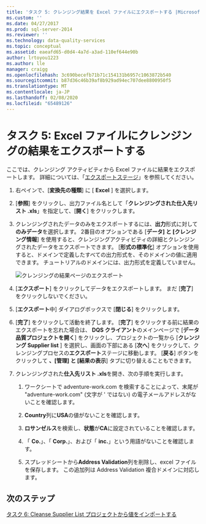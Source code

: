 ```yaml
---
title: 'タスク 5: クレンジング結果を Excel ファイルにエクスポートする |Microsoft Docs'
ms.custom: ''
ms.date: 04/27/2017
ms.prod: sql-server-2014
ms.reviewer: ''
ms.technology: data-quality-services
ms.topic: conceptual
ms.assetid: eaeafd65-d0d4-4a7d-a3ad-110ef644e90b
author: lrtoyou1223
ms.author: lle
manager: craigg
ms.openlocfilehash: 3c690becefb71b71c154131b6957c1063872b540
ms.sourcegitcommit: b87d36c46b39af8b929ad94ec707dee8800950f5
ms.translationtype: MT
ms.contentlocale: ja-JP
ms.lasthandoff: 02/08/2020
ms.locfileid: "65489126"
---
```

# <a name="task-5-exporting-cleansing-results-to-an-excel-file"></a>タスク 5: Excel ファイルにクレンジングの結果をエクスポートする
  ここでは、クレンジング アクティビティから Excel ファイルに結果をエクスポートします。 詳細については、「[エクスポートステージ](https://msdn.microsoft.com/library/hh213061.aspx#Export)」を参照してください。  
  
1.  右ペインで、[**変換先の種類**] に [ **Excel** ] を選択します。  
  
2.  [**参照**] をクリックし、出力ファイル名として「**クレンジングされた仕入先リスト .xls**」を指定して、[**開く**] をクリックします。  
  
3.  クレンジングされたデータのみをエクスポートするには、**出力**形式に対して**のみデータ**を選択します。 2番目のオプションである [**データ] と [クレンジング情報**] を使用すると、クレンジングアクティビティの詳細とクレンジングされたデータをエクスポートできます。 [**形式の標準化**] オプションを使用すると、ドメインで定義したすべての出力形式を、そのドメインの値に適用できます。 チュートリアルのドメインには、出力形式を定義していません。  
  
     ![クレンジングの結果ページのエクスポート](../../2014/tutorials/media/et-exportingcleansingresultstoanexcelfile.jpg "クレンジングの結果ページのエクスポート")  
  
4.  [**エクスポート**] をクリックしてデータをエクスポートします。 まだ [**完了**] をクリックしないでください。  
  
5.  [**エクスポート**中] ダイアログボックスで [**閉じる**] をクリックします。  
  
6.  [**完了**] をクリックして活動を終了します。 [**完了**] をクリックする前に結果のエクスポートを忘れた場合は、 **DQS クライアント**のメインページで [**データ品質プロジェクトを開く**] をクリックし、プロジェクトの一覧から [**クレンジング Supplier list** ] を選択し、画面の下部にある [**次へ**] をクリックして、クレンジングプロセスの**エクスポート**ステージに移動します。 [**戻る**] ボタンをクリックして **、[管理] と [結果の表示**] タブに切り替えることもできます。  
  
7.  クレンジングされた**仕入先リスト .xls**を開き、次の手順を実行します。  
  
    1.  ワークシートで adventure-work.com を検索することによって、末尾が "adventure-work.com" (文字が ' ではない) の電子メールアドレスがないことを確認します。  
  
    2.  **Country**列に**USA**の値がないことを確認します。  
  
    3.  **ロサンゼルス**を検索し、**状態**が**CA**に設定されていることを確認します。  
  
    4.  「 **Co.**」、「 **Corp.**」、および「 **inc.**」という用語がないことを確認します。  
  
    5.  スプレッドシートから**Address Validation**列を削除し、excel ファイルを保存します。 この追加列は Address Validation 複合ドメインに対応します。  
  
## <a name="next-step"></a>次のステップ  
 [タスク 6: Cleanse Supplier List プロジェクトから値をインポートする](../../2014/tutorials/task-6-importing-values-from-the-cleanse-supplier-list-project.md)  
  
  
